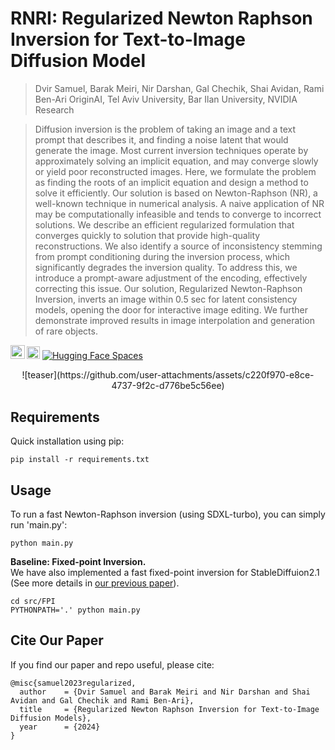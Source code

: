 # RNRI: Regularized Newton Raphson Inversion for Text-to-Image Diffusion Model

> Dvir Samuel, Barak Meiri, Nir Darshan, Gal Chechik, Shai Avidan, Rami Ben-Ari
> OriginAI, Tel Aviv University, Bar Ilan University, NVIDIA Research

>
>
> Diffusion inversion is the problem of taking an image and a text prompt that describes it, and finding a noise latent that would generate the image. Most current inversion techniques operate by approximately solving an implicit equation, and may converge slowly or yield poor reconstructed images.
Here, we formulate the problem as finding the roots of an implicit equation and design a method to solve it efficiently. Our solution is based on Newton-Raphson (NR), a well-known technique in numerical analysis. A naive application of NR may be computationally infeasible and tends to converge to incorrect solutions. We describe an efficient regularized formulation that converges quickly to solution that provide high-quality reconstructions. We also identify a source of inconsistency stemming from prompt conditioning during the inversion process, which significantly degrades the inversion quality. To address this, we introduce a prompt-aware adjustment of the encoding, effectively correcting this issue.
Our solution, Regularized Newton-Raphson Inversion, inverts an image within 0.5 sec for latent consistency models, opening the door for interactive image editing. We further demonstrate improved results in image interpolation and generation of rare objects.


<a href="https://arxiv.org/abs/2312.12540"><img src="https://img.shields.io/badge/arXiv-2312.12540-b31b1b.svg" height=22.5></a>
<a href="https://barakmam.github.io/rnri.github.io/" rel="nofollow"><img src="https://camo.githubusercontent.com/ef82193f89c1e8f821031c916df3beccd5dd2c335309055d265d647a89e064e8/68747470733a2f2f696d672e736869656c64732e696f2f7374617469632f76313f6c6162656c3d50726f6a656374266d6573736167653d5765627369746526636f6c6f723d726564" height="20.5" data-canonical-src="https://img.shields.io/static/v1?label=Project&amp;message=Website&amp;color=red" style="max-width: 100%;"></a>
<a href="https://huggingface.co/spaces/rnri/RNRI" rel="nofollow"><img src="https://camo.githubusercontent.com/a4ff28c1dbabfaa46915ab215390308c2415c77b4b180e78909c08d74c174ad8/68747470733a2f2f696d672e736869656c64732e696f2f62616467652f25463025394625413425393725323048756767696e67253230466163652d5370616365732d626c7565" alt="Hugging Face Spaces" data-canonical-src="https://img.shields.io/badge/%F0%9F%A4%97%20Hugging%20Face-Spaces-blue" style="max-width: 100%;"></a></p>

<p align="center">
![teaser](https://github.com/user-attachments/assets/c220f970-e8ce-4737-9f2c-d776be5c56ee)

<br>

## Requirements

Quick installation using pip:
```
pip install -r requirements.txt
```

## Usage

To run a fast Newton-Raphson inversion (using SDXL-turbo), you can simply run 'main.py':

```
python main.py
```

**Baseline: Fixed-point Inversion.**  
We have also implemented a fast fixed-point inversion for StableDiffuion2.1 (See more details in [our previous paper](https://arxiv.org/pdf/2312.12540v1)).

```
cd src/FPI
PYTHONPATH='.' python main.py
```

## Cite Our Paper
If you find our paper and repo useful, please cite:
```
@misc{samuel2023regularized,
  author    = {Dvir Samuel and Barak Meiri and Nir Darshan and Shai Avidan and Gal Chechik and Rami Ben-Ari},
  title     = {Regularized Newton Raphson Inversion for Text-to-Image Diffusion Models},
  year      = {2024}
}
```
